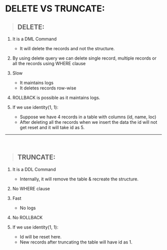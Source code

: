 # **DELETE VS TRUNCATE:**

> ## **DELETE:**

1. It is a DML Command
   - It will delete the records and not the structure.

2. By using delete query we can delete single record, multiple records or all the records using WHERE clause

3. Slow
   - It maintains logs
   - It deletes records row-wise

4. ROLLBACK is possible as it maintains logs.

5. If we use identity(1, 1):
   - Suppose we have 4 records in a table with columns (id, name, loc)
   - After deleting all the records when we insert the data the id will not get reset and it will take id as 5.

---


<br>

> ## **TRUNCATE:**

1. It is a DDL Command
     - Internally, it will remove the table & recreate the structure.

2. No WHERE clause

3. Fast
    - No logs

4. No ROLLBACK

5. If we use identity(1, 1):
   - Id will be reset here.
   - New records after truncating the table will have id as 1.
